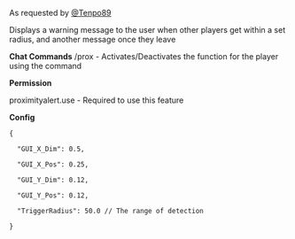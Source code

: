 As requested by [@Tenpo89](http://oxidemod.org/members/104256/)


Displays a warning message to the user when other players get within a set radius, and another message once they leave

**Chat Commands**
/prox - Activates/Deactivates the function for the player using the command

**Permission**

proximityalert.use - Required to use this feature

**Config**

````
{

  "GUI_X_Dim": 0.5,

  "GUI_X_Pos": 0.25,

  "GUI_Y_Dim": 0.12,

  "GUI_Y_Pos": 0.12,

  "TriggerRadius": 50.0 // The range of detection

}
````